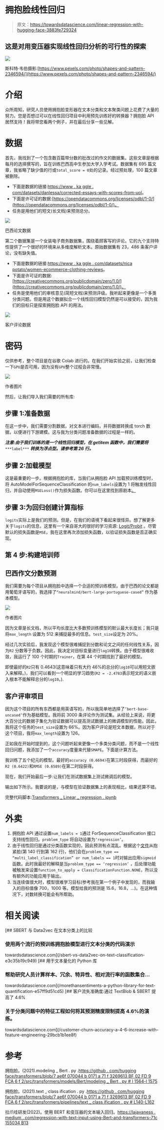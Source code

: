 # 拥抱脸线性回归

> 原文：<https://towardsdatascience.com/linear-regression-with-hugging-face-3883fe729324>

## 这是对用变压器实现线性回归分析的可行性的探索

![](img/6ada591d58d6c4f4f952aaf9bce28f6a.png)

斯科特·韦伯摄影:[https://www.pexels.com/photo/shapes-and-pattern-2346594/](https://www.pexels.com/photo/shapes-and-pattern-2346594/)

# 介绍

众所周知，研究人员使用拥抱脸变形器在文本分类和文本聚类问题上花费了大量的努力。您是否想过可以在线性回归项目中利用预先训练好的转换器？拥抱脸 API 居然支持！我将带您看两个例子，并在最后分享一些见解。

# 数据

首先，我找到了一个包含数百篇带分数的批改过的作文的数据集。这些文章是根据每月的选择撰写的，旨在训练巴西高中生参加大学入学考试。数据集有 695 篇文章，我省略了缺少值的行或`total_score = 0`处的记录。经过预处理，100 篇文章被删除。

*   下面是数据的链接:[https://www . ka ggle . com/datasets/danlessa/corrected-essays-with-scores-from-uol](https://www.kaggle.com/datasets/danlessa/corrected-essays-with-scores-from-uol)。
*   下面是许可证的数据:[https://opendatacommons.org/licenses/odbl/1-0/](https://opendatacommons.org/licenses/odbl/1-0/)。
*   任务是用他们的短文(长文档)来预测总分。

![](img/dffef4e464d574e8f45849778f85694e.png)

巴西论文数据

第二个数据集是一个女装电子商务数据集，围绕着顾客写的评论。它的九个支持特性提供了一个很好的环境来从多维度解析文本。原始数据集有 23，486 条客户评论，没有缺失值。

*   下面是数据的链接:[https://www . ka ggle . com/datasets/nica potato/women-ecommerce-clothing-reviews](https://www.kaggle.com/datasets/nicapotato/womens-ecommerce-clothing-reviews)。
*   下面是许可证的数据:[https://creativecommons.org/publicdomain/zero/1.0/](https://creativecommons.org/publicdomain/zero/1.0/)。
*   任务是使用他们的审核意见(简短文档)来预测评级。我听起来更像是一个多类分类问题。但是用这个数据拟合一个线性回归模型仍然是可以接受的，因为我们的目标只是探索拥抱脸 API 的用法。

![](img/335fd4efc17e4fad61371d4f6ae6588c.png)

客户评论数据

# 密码

仅供参考，整个项目是在谷歌 Colab 进行的。在我们开始实验之前，让我们检查一下`GPU`是否可用，因为没有`GPU`整个过程会非常慢。

![](img/cbefda18031b875aa84daee0e0011ef1.png)

作者图片

然后，让我们导入我们需要的所有库:

## 步骤 1:准备数据

在这一步中，我们需要分割数据，对文本进行编码，并将数据转换成 torch 数据，以便进行下游建模。这与我为分类问题准备数据的过程是一样的。

***注意:由于我们训练的是一个线性回归模型，在 __getitem__ 函数中，我们需要将*** `***label***` ***转换为浮点型。请参考第 26 行。***

## 步骤 2:加载模型

这是最重要的一步。根据拥抱脸的库，当我们从拥抱脸 API 加载预训练模型时，将 AutoModelForSequenceClassification 的`num_labels`设置为 1 将触发线性回归，并自动使用`MSELoss()`作为损失函数。你可以在这里找到原剧本[。](https://github.com/huggingface/transformers/blob/7ae6f070044b0171a71f3269613bf02fd9fca6f2/src/transformers/models/bert/modeling_bert.py#L1564-L1575)

## 步骤 3:为回归创建计算指标

`logits`实际上是我们的预测。但是，在我们的语境下看起来很怪异。想了解更多关于`logits`的信息，这里有一个来自哥大的很好的学习资源: [Logit/Probit](http://www.columbia.edu/~so33/SusDev/Lecture_9.pdf) 。尽管默认的损失函数是`MSE`，我在这里再次添加损失函数，以验证损失函数是否正确实现。

## 第 4 步:构建培训师

## 巴西作文分数预测

我们需要为每个项目从拥抱脸中选择一个合适的预训练模型。由于巴西的论文都是用葡萄牙语写的，我选择了`“neuralmind/bert-large-portuguese-cased”` 作为基本模型。

![](img/857d0ddbee61a88f3f8a3140d72f8442.png)

作者图片

因为文章是长文档，所以平均长度比大多数预训练模型的默认最大长度长；我只是将`max_length` 设置为 512 来捕捉最多的信息。`test_size`设定为 20%。

经过几次实验后，我发现这个模型很难捕捉到分数和论文之间的任何线性关系，因为`R2` 分数等于负数。因此，我决定对目标变量进行`log10`转换。由于模型很难收敛，我运行了 100 个时期的`Trainer`，在第 44 个时期找到了最好的模型。

即使最好的`R2`只有 0.4643(这意味着只有大约 46%的总分的`log10`可以用短文嵌入来解释。)，我们可以看到一个明显的学习趋势(`R2 = -2.4783`表示短文的语义嵌入根本不能解释总分的`log10`。).

## 客户评审项目

因为这个项目的所有东西都是用英语写的，所以我简单地选择了`‘bert-base-uncased’`作为基础模型。我将前 3000 条评论作为测试集。从经验上来说，将更大百分比的数据子集化为验证数据可以提高测试数据上的微调模型的性能。因此，我将这个任务的`test_size`设置为 66%。因为客户评论是短文本数据，所以对于这个项目，我将`max_length`设置为 126。

正如我在开始时提到的，这个问题听起来更像一个多类分类问题，而不是一个线性回归问题，我添加了一个`accuracy`度量来代替`SMAPE`。下面是计算方法。

我训练了五个纪元的模型。最好的`accuracy (0.6694)`在第三时段获得，而最好的`R2 (0.6422)`和`RMSE (0.6589)`在第二时段获得。

现在，我们开始最后一步:让我们在测试数据集上测试微调后的模型。

输出如下所示。我要说的是，与模型在验证数据集上的表现相比，结果还算不错。

完整代码脚本:[Transformers _ Linear _ regression . ipynb](https://github.com/jinhangjiang/Medium_Demo/blob/main/Transformers_Linear_Regression/Transformers_Linear_Regression.ipynb)

# 外卖

1.  拥抱脸 API 通过设置`num_labels = 1`通过 ForSequenceClassification 接口支持线性回归。`problem_type` 将自动设置为`‘regression’`。
2.  由于线性回归是通过分类函数实现的，因此预测有点混乱。根据这个[文件](https://github.com/huggingface/transformers/blob/7ae6f070044b0171a71f3269613bf02fd9fca6f2/src/transformers/pipelines/text_classification.py#L140-L162)从抱紧脸(第 140 行到第 162 行)，他们会在`problem_type == “multi_label_classification” or num_labels == 1`时对输出应用`sigmoid`函数。此时我最好的解释是当`problem_type == ‘regression’` ，后处理功能被触发来设置`function_to_apply = ClassificationFunction.NONE`，所以没有额外的功能应用于输出。
3.  当连续值很大时，模型很难学习目标(参考我在第一个例子中发现的，而我输入的目标值像 700，1000 等。模型给我的预测是 15.6，16.8，…)。在这种情况下，对数转换可能会有所帮助。

# 相关阅读

[](/sbert-vs-data2vec-on-text-classification-e3c35b19c949) [## SBERT 与 Data2vec 在文本分类上的比较

### 使用两个流行的预训练拥抱脸模型进行文本分类的代码演示

towardsdatascience.com](/sbert-vs-data2vec-on-text-classification-e3c35b19c949) [](/morethansentiments-a-python-library-for-text-quantification-e57ff9d51cd5) [## 用于文本量化的 Python 库

### 帮助研究人员计算样本、冗余、特异性、相对流行率的函数集合…

towardsdatascience.com](/morethansentiments-a-python-library-for-text-quantification-e57ff9d51cd5) [](/customer-churn-accuracy-a-4-6-increase-with-feature-engineering-29bcb1b1ee8f) [## 客户流失准确度:通过 TextBlob & SBERT 提高了 4.6%

### 关于分类问题中的特征工程如何将其预测精度限制提高 4.6%的演练。

towardsdatascience.com](/customer-churn-accuracy-a-4-6-increase-with-feature-engineering-29bcb1b1ee8f) 

# 参考

拥抱脸。(2021).modeling _ Bert . py .[https://github . com/hugging face/transformers/blob/7 ae6f 070044 b 0171 a 71 f 3269613 BF 02 FD 9 FCA 6 f 2/src/transformers/models/Bert/modeling _ Bert . py # l 1564-l 1575](https://github.com/huggingface/transformers/blob/7ae6f070044b0171a71f3269613bf02fd9fca6f2/src/transformers/models/bert/modeling_bert.py#L1564-L1575)

拥抱脸。(2021).text _ class ification . py .[https://github . com/hugging face/transformers/blob/7 ae6f 070044 b 0171 a 71 f 3269613 BF 02 FD 9 FCA 6 f 2/src/transformers/pipelines/text _ class ification . py # L140-L162](https://github.com/huggingface/transformers/blob/7ae6f070044b0171a71f3269613bf02fd9fca6f2/src/transformers/pipelines/text_classification.py#L140-L162)

拉爪哇研发(2022)。使用 BERT 和变压器的文本输入回归。[https://lajavaness . medium . com/regression-with-text-input-using-Bert-and-transformers-71c 155034 B13](https://lajavaness.medium.com/regression-with-text-input-using-bert-and-transformers-71c155034b13)